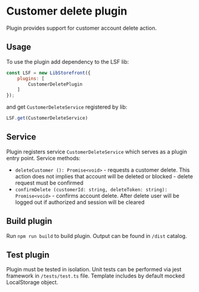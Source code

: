 # Customer delete plugin
Plugin provides support for customer account delete action.

## Usage
To use the plugin add dependency to the LSF lib:
```javascript
const LSF = new LibStorefront({
    plugins: [
        CustomerDeletePlugin
    ]
});
```

and get `CustomerDeleteService` registered by lib:
```javascript
LSF.get(CustomerDeleteService)
```

## Service 
Plugin registers service `CustomerDeleteService` which serves as a plugin entry point.
Service methods:
* `deleteCustomer (): Promise<void>` - requests a customer delete. This action does not implies that account will be deleted or blocked - delete request must be confirmed 
* `confirmDelete (customerId: string, deleteToken: string): Promise<void>` - confirms account delete. After delete user will be logged out if authorized and session will be cleared

## Build plugin
Run `npm run build` to build plugin.
Output can be found in `/dist` catalog.

## Test plugin
Plugin must be tested in isolation. Unit tests can be performed via jest framework
in `/tests/test.ts` file.
Template includes by default mocked LocalStorage object.
